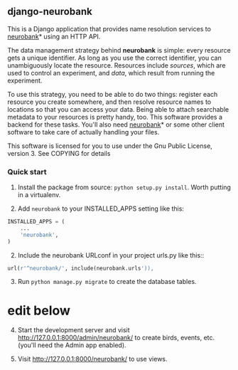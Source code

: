 
## django-neurobank

This is a Django application that provides name resolution services to [neurobank](https://github.com/melizalab/neurobank)* using an HTTP API.

The data management strategy behind **neurobank** is simple: every resource gets a unique identifier. As long as you use the correct identifier, you can unambiguously locate the resource. Resources include *sources*, which are used to control an experiment, and *data*, which result from running the experiment.

To use this strategy, you need to be able to do two things: register each resource you create somewhere, and then resolve resource names to locations so that you can access your data. Being able to attach searchable metadata to your resources is pretty handy, too. This software provides a backend for these tasks. You'll also need [neurobank](https://github.com/melizalab/neurobank)* or some other client software to take care of actually handling your files.

This software is licensed for you to use under the Gnu Public License, version 3. See COPYING for details

### Quick start

1. Install the package from source: `python setup.py install`. Worth putting in a virtualenv.

1. Add `neurobank` to your INSTALLED_APPS setting like this:

```python
INSTALLED_APPS = (
    ...
    'neurobank',
)
```

2. Include the neurobank URLconf in your project urls.py like this::

```python
url(r'^neurobank/', include(neurobank.urls')),
```

3. Run `python manage.py migrate` to create the database tables.

# edit below

4. Start the development server and visit http://127.0.0.1:8000/admin/neurobank/
   to create birds, events, etc. (you'll need the Admin app enabled).

5. Visit http://127.0.0.1:8000/neurobank/ to use views.
